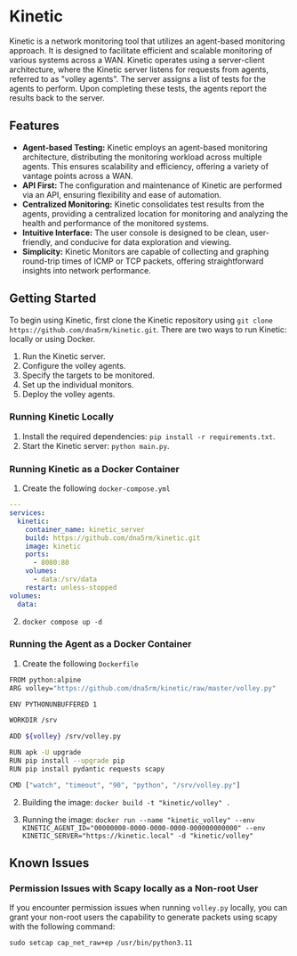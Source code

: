 # Kinetic

Kinetic is a network monitoring tool that utilizes an agent-based monitoring approach. It is designed to facilitate efficient and scalable monitoring of various systems across a WAN. Kinetic operates using a server-client architecture, where the Kinetic server listens for requests from agents, referred to as "volley agents". The server assigns a list of tests for the agents to perform. Upon completing these tests, the agents report the results back to the server.

## Features

- **Agent-based Testing:** Kinetic employs an agent-based monitoring architecture, distributing the monitoring workload across multiple agents. This ensures scalability and efficiency, offering a variety of vantage points across a WAN.
- **API First:** The configuration and maintenance of Kinetic are performed via an API, ensuring flexibility and ease of automation.
- **Centralized Monitoring:** Kinetic consolidates test results from the agents, providing a centralized location for monitoring and analyzing the health and performance of the monitored systems.
- **Intuitive Interface:** The user console is designed to be clean, user-friendly, and conducive for data exploration and viewing.
- **Simplicity:** Kinetic Monitors are capable of collecting and graphing round-trip times of ICMP or TCP packets, offering straightforward insights into network performance.

## Getting Started

To begin using Kinetic, first clone the Kinetic repository using `git clone https://github.com/dna5rm/kinetic.git`. There are two ways to run Kinetic: locally or using Docker.

1. Run the Kinetic server.
2. Configure the volley agents.
3. Specify the targets to be monitored.
4. Set up the individual monitors.
5. Deploy the volley agents.

### Running Kinetic Locally

1. Install the required dependencies: `pip install -r requirements.txt`.
2. Start the Kinetic server: `python main.py`.

### Running Kinetic as a Docker Container

1. Create the following `docker-compose.yml`

```yaml
---
services:
  kinetic:
    container_name: kinetic_server
    build: https://github.com/dna5rm/kinetic.git
    image: kinetic
    ports:
      - 8080:80
    volumes:
      - data:/srv/data
    restart: unless-stopped
volumes:
  data:
```

2. `docker compose up -d`

### Running the Agent as a Docker Container

1. Create the following `Dockerfile`

```bash
FROM python:alpine
ARG volley="https://github.com/dna5rm/kinetic/raw/master/volley.py"

ENV PYTHONUNBUFFERED 1

WORKDIR /srv

ADD ${volley} /srv/volley.py

RUN apk -U upgrade
RUN pip install --upgrade pip
RUN pip install pydantic requests scapy

CMD ["watch", "timeout", "90", "python", "/srv/volley.py"]
```

2. Building the image: `docker build -t "kinetic/volley" .`

3. Running the image: `docker run --name "kinetic_volley" --env KINETIC_AGENT_ID="00000000-0000-0000-0000-000000000000" --env KINETIC_SERVER="https://kinetic.local" -d "kinetic/volley"`

## Known Issues

### Permission Issues with Scapy locally as a Non-root User

If you encounter permission issues when running `volley.py` locally, you can grant your non-root users the capability to generate packets using scapy with the following command:

`sudo setcap cap_net_raw+ep /usr/bin/python3.11`
